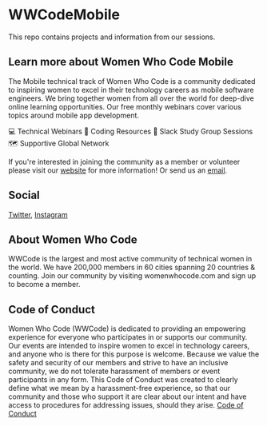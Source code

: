 # WWCodeMobile

This repo contains projects and information from our sessions.

## Learn more about Women Who Code Mobile

The Mobile technical track of Women Who Code is a community dedicated to inspiring women to excel in their technology careers as mobile software engineers. We bring together women from all over the world for deep-dive online learning opportunities. Our free monthly webinars cover various topics around mobile app development.

💻 Technical Webinars 📲 Coding Resources 💭 Slack Study Group Sessions 🗺️ Supportive Global Network

If you're interested in joining the community as a member or volunteer please visit our [website](https://www.womenwhocode.com/mobile) for more information! Or send us an [email](mobile@womenwhocode.com).

## Social
[Twitter](https://twitter.com/wwcodemobile),
[Instagram](https://www.instagram.com/wwcodemobile/)

## About Women Who Code
WWCode is the largest and most active community of technical women in the world. We have 200,000 members in 60 cities spanning 20 countries & counting. Join our community by visiting womenwhocode.com and sign up to become a member.

## Code of Conduct
Women Who Code (WWCode) is dedicated to providing an empowering experience for everyone who participates in or supports our community. Our events are intended to inspire women to excel in technology careers, and anyone who is there for this purpose is welcome. Because we value the safety and security of our members and strive to have an inclusive community, we do not tolerate harassment of members or event participants in any form. This Code of Conduct was created to clearly define what we mean by a harassment-free experience, so that our community and those who support it are clear about our intent and have access to procedures for addressing issues, should they arise.
[Code of Conduct](https://www.womenwhocode.com/codeofconduct)
```

